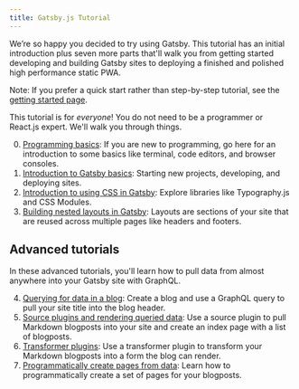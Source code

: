 ```yaml
---
title: Gatsby.js Tutorial
---
```


We’re so happy you decided to try using Gatsby. This tutorial has an initial introduction plus seven more parts that'll walk you from getting started developing and building Gatsby sites to deploying a finished and polished high performance static PWA.

Note: If you prefer a quick start rather than step-by-step tutorial, see the [getting started page](/docs/).

This tutorial is for _everyone_! You do not need to be a programmer or React.js expert. We'll walk you through things.

0.  [Programming basics](/docs/tutorial/part-zero/index.md): If you are new to programming, go here for an introduction to some basics like terminal, code editors, and browser consoles.
1.  [Introduction to Gatsby basics](/docs/tutorial/part-one/index.md): Starting new projects, developing, and deploying sites.
1.  [Introduction to using CSS in Gatsby](/docs/tutorial/part-two/index.md): Explore libraries like Typography.js and CSS Modules.
1.  [Building nested layouts in Gatsby](/docs/tutorial/part-three/index.md): Layouts are sections of your site that are reused across multiple pages like headers and footers.

## Advanced tutorials

In these advanced tutorials, you'll learn how to pull data from almost anywhere into your Gatsby site with GraphQL.

4.  [Querying for data in a blog](/docs/tutorial/part-four/index.md): Create a blog and use a GraphQL query to pull your site title into the blog header.
5.  [Source plugins and rendering queried data](/docs/tutorial/part-five/index.md): Use a source plugin to pull Markdown blogposts into your site and create an index page with a list of blogposts.
6.  [Transformer plugins](/docs/tutorial/part-six/index.md): Use a transformer plugin to transform your Markdown blogposts into a form the blog can render.
7.  [Programmatically create pages from data](/docs/tutorial/part-seven/index.md): Learn how to programmatically create a set of pages for your blogposts.
